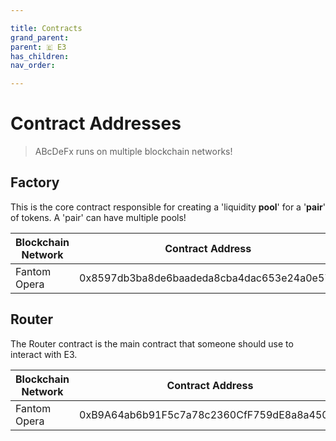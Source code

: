 ```yaml
---

title: Contracts
grand_parent:
parent: 🇪 E3
has_children:
nav_order:

---
```


# Contract Addresses
> ABcDeFx runs on multiple blockchain networks!

## Factory
This is the core contract responsible for creating a 'liquidity **pool**' for a '**pair**' of tokens. A 'pair' can have multiple pools!

Blockchain Network | Contract Address
------------------ | ----------------
Fantom Opera       | 0x8597db3ba8de6baadeda8cba4dac653e24a0e57b

## Router
The Router contract is the main contract that someone should use to interact with E3.

Blockchain Network | Contract Address
------------------ | ----------------
Fantom Opera       | 0xB9A64ab6b91F5c7a78c2360CfF759dE8a8a450d5